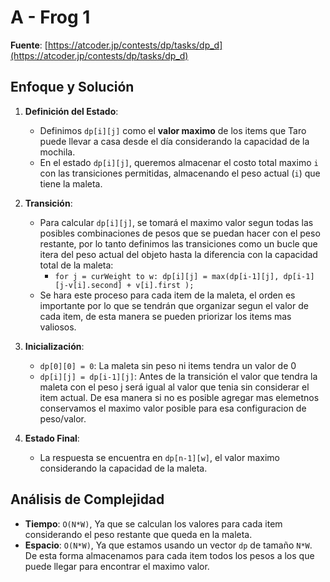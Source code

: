 # A - Frog 1
**Fuente**: [https://atcoder.jp/contests/dp/tasks/dp_d](https://atcoder.jp/contests/dp/tasks/dp_d)

## Enfoque y Solución
1. **Definición del Estado**: 
   - Definimos `dp[i][j]` como el **valor maximo** de los items que Taro puede llevar a casa desde el día considerando la capacidad de la mochila.
   - En el estado `dp[i][j]`, queremos almacenar el costo total maximo `i` con las transiciones permitidas, almacenando el peso actual (`i`) que tiene la maleta.
  
2. **Transición**: 
   - Para calcular `dp[i][j]`, se tomará el maximo valor segun todas las posibles combinaciones de pesos que se puedan hacer con el peso restante, por lo tanto definimos las transiciones como un bucle que itera del peso actual del objeto hasta la diferencia con la capacidad total de la maleta:
     - `for j = curWeight to w: dp[i][j] = max(dp[i-1][j], dp[i-1][j-v[i].second] + v[i].first );`
   - Se hara este proceso para cada item de la maleta, el orden es importante por lo que se tendrán que organizar segun el valor de cada item, de esta manera se pueden priorizar los items mas valiosos.

3. **Inicialización**:
   - `dp[0][0] = 0`: La maleta sin peso ni items tendra un valor de 0
   - `dp[i][j] = dp[i-1][j]`: Antes de la transición el valor que tendra la maleta con el peso j será igual al valor que tenia sin considerar el item actual. De esa manera si no es posible agregar mas elemetnos conservamos el maximo valor posible para esa configuracion de peso/valor.
   
4. **Estado Final**: 
   - La respuesta se encuentra en `dp[n-1][w]`, el valor maximo considerando la capacidad de la maleta.

## Análisis de Complejidad
- **Tiempo**: `O(N*W)`, Ya que se calculan los valores para cada item considerando el peso restante que queda en la maleta.
- **Espacio**: `O(N*W)`, Ya que estamos usando un vector `dp` de tamaño `N*W`. De esta forma almacenamos para cada item todos los pesos a los que puede llegar para encontrar el maximo valor.
